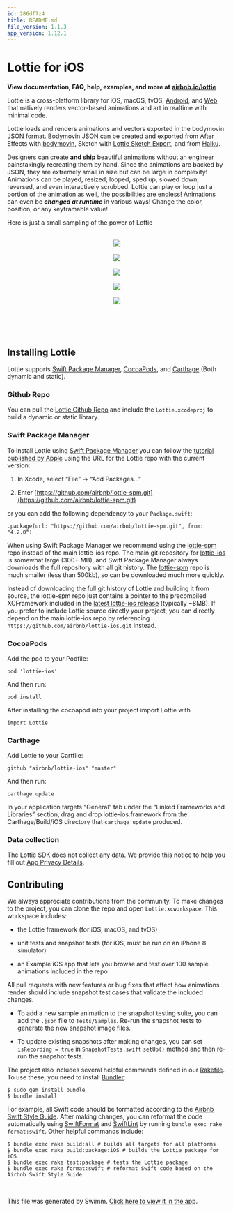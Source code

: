 ```yaml
---
id: 286df7z4
title: README.md
file_version: 1.1.3
app_version: 1.12.1
---
```


# Lottie for iOS

**View documentation, FAQ, help, examples, and more at** [**airbnb.io/lottie**](http://airbnb.io/lottie)

Lottie is a cross-platform library for iOS, macOS, tvOS, [Android](https://github.com/airbnb/lottie-android), and [Web](https://github.com/airbnb/lottie-web) that natively renders vector-based animations and art in realtime with minimal code.

Lottie loads and renders animations and vectors exported in the bodymovin JSON format. Bodymovin JSON can be created and exported from After Effects with [bodymovin](https://github.com/bodymovin/bodymovin), Sketch with [Lottie Sketch Export](https://github.com/buba447/Lottie-Sketch-Export), and from [Haiku](https://www.haiku.ai/).

Designers can create **and ship** beautiful animations without an engineer painstakingly recreating them by hand. Since the animations are backed by JSON, they are extremely small in size but can be large in complexity! Animations can be played, resized, looped, sped up, slowed down, reversed, and even interactively scrubbed. Lottie can play or loop just a portion of the animation as well, the possibilities are endless! Animations can even be **_changed at runtime_** in various ways! Change the color, position, or any keyframable value!

Here is just a small sampling of the power of Lottie

<br/>

<div align="center"><img src="https://firebasestorage.googleapis.com/v0/b/swimm-dev-content/o/repositories%2FZ2l0aHViJTNBJTNBbG90dGllLWlvcyUzQSUzQXVzZXJ0ZXN0aW5nLXN3aW1t%2Fbe865275-fc9b-4b0c-a384-49011e1617f7.gif?alt=media&token=e079049a-8c2c-47a1-8500-0074dfb301ee" style="width:'50%'"/></div>

<br/>

<div align="center"><img src="https://firebasestorage.googleapis.com/v0/b/swimm-dev-content/o/repositories%2FZ2l0aHViJTNBJTNBbG90dGllLWlvcyUzQSUzQXVzZXJ0ZXN0aW5nLXN3aW1t%2F3f56aab8-7ca2-42dd-babc-91c852bcdbd2.gif?alt=media&token=3dcb37c9-29c0-4ece-9077-c4545504f3b1" style="width:'50%'"/></div>

<br/>

<div align="center"><img src="https://firebasestorage.googleapis.com/v0/b/swimm-dev-content/o/repositories%2FZ2l0aHViJTNBJTNBbG90dGllLWlvcyUzQSUzQXVzZXJ0ZXN0aW5nLXN3aW1t%2Fe970b657-4ee6-4729-8ef8-a0ac7f1cdd7e.gif?alt=media&token=94a11f6d-f110-4451-8304-1682f18d29a2" style="width:'50%'"/></div>

<br/>

<div align="center"><img src="https://firebasestorage.googleapis.com/v0/b/swimm-dev-content/o/repositories%2FZ2l0aHViJTNBJTNBbG90dGllLWlvcyUzQSUzQXVzZXJ0ZXN0aW5nLXN3aW1t%2F76be82bd-c292-4824-922a-84a48a368cda.gif?alt=media&token=c22adc0d-e897-44b1-96d0-ae5bbf0b00e9" style="width:'50%'"/></div>

<br/>

<div align="center"><img src="https://firebasestorage.googleapis.com/v0/b/swimm-dev-content/o/repositories%2FZ2l0aHViJTNBJTNBbG90dGllLWlvcyUzQSUzQXVzZXJ0ZXN0aW5nLXN3aW1t%2F4f3c84ae-0ad0-47ed-b44e-4013aa0b0a36.gif?alt=media&token=3be267ec-93d1-4db6-84cf-c9f1280e3c28" style="width:'50%'"/></div>

<br/>

<br/>

<br/>

<br/>

## Installing Lottie

Lottie supports [Swift Package Manager](https://www.swift.org/package-manager/), [CocoaPods](https://cocoapods.org/), and [Carthage](https://github.com/Carthage/Carthage) (Both dynamic and static).

### Github Repo

You can pull the [Lottie Github Repo](https://github.com/airbnb/lottie-ios/) and include the `Lottie.xcodeproj` to build a dynamic or static library.

### Swift Package Manager

To install Lottie using [Swift Package Manager](https://github.com/apple/swift-package-manager) you can follow the [tutorial published by Apple](https://developer.apple.com/documentation/xcode/adding_package_dependencies_to_your_app) using the URL for the Lottie repo with the current version:

1.  In Xcode, select “File” → “Add Packages...”

2.  Enter [https://github.com/airbnb/lottie-spm.git](https://github.com/airbnb/lottie-spm.git)

or you can add the following dependency to your `Package.swift`:

```
.package(url: "https://github.com/airbnb/lottie-spm.git", from: "4.2.0")
```

When using Swift Package Manager we recommend using the [lottie-spm](https://github.com/airbnb/lottie-spm) repo instead of the main lottie-ios repo. The main git repository for [lottie-ios](https://github.com/airbnb/lottie-ios) is somewhat large (300+ MB), and Swift Package Manager always downloads the full repository with all git history. The [lottie-spm](https://github.com/airbnb/lottie-spm) repo is much smaller (less than 500kb), so can be downloaded much more quickly.

Instead of downloading the full git history of Lottie and building it from source, the lottie-spm repo just contains a pointer to the precompiled XCFramework included in the [latest lottie-ios release](https://github.com/airbnb/lottie-ios/releases/latest) (typically ~8MB). If you prefer to include Lottie source directly your project, you can directly depend on the main lottie-ios repo by referencing `https://github.com/airbnb/lottie-ios.git` instead.

### CocoaPods

Add the pod to your Podfile:

```
pod 'lottie-ios'
```

And then run:

```
pod install
```

After installing the cocoapod into your project import Lottie with

```
import Lottie
```

### Carthage

Add Lottie to your Cartfile:

```
github "airbnb/lottie-ios" "master"
```

And then run:

```
carthage update
```

In your application targets “General” tab under the “Linked Frameworks and Libraries” section, drag and drop lottie-ios.framework from the Carthage/Build/iOS directory that `carthage update` produced.

### Data collection

The Lottie SDK does not collect any data. We provide this notice to help you fill out [App Privacy Details](https://developer.apple.com/app-store/app-privacy-details/).

## Contributing

We always appreciate contributions from the community. To make changes to the project, you can clone the repo and open `Lottie.xcworkspace`. This workspace includes:

*   the Lottie framework (for iOS, macOS, and tvOS)

*   unit tests and snapshot tests (for iOS, must be run on an iPhone 8 simulator)

*   an Example iOS app that lets you browse and test over 100 sample animations included in the repo

All pull requests with new features or bug fixes that affect how animations render should include snapshot test cases that validate the included changes.

*   To add a new sample animation to the snapshot testing suite, you can add the `.json` file to `Tests/Samples`. Re-run the snapshot tests to generate the new snapshot image files.

*   To update existing snapshots after making changes, you can set `isRecording = true` in `SnapshotTests.swift` `setUp()` method and then re-run the snapshot tests.

The project also includes several helpful commands defined in our [Rakefile](https://github.com/airbnb/lottie-ios/blob/master/Rakefile). To use these, you need to install [Bundler](https://bundler.io/):

```
$ sudo gem install bundle
$ bundle install
```

For example, all Swift code should be formatted according to the [Airbnb Swift Style Guide](https://github.com/airbnb/swift). After making changes, you can reformat the code automatically using [SwiftFormat](https://github.com/nicklockwood/SwiftFormat) and [SwiftLint](https://github.com/realm/SwiftLint) by running `bundle exec rake format:swift`. Other helpful commands include:

```
$ bundle exec rake build:all # builds all targets for all platforms
$ bundle exec rake build:package:iOS # builds the Lottie package for iOS
$ bundle exec rake test:package # tests the Lottie package
$ bundle exec rake format:swift # reformat Swift code based on the Airbnb Swift Style Guide
```

<br/>

This file was generated by Swimm. [Click here to view it in the app](https://swimm-web-app.web.app/repos/Z2l0aHViJTNBJTNBbG90dGllLWlvcyUzQSUzQXVzZXJ0ZXN0aW5nLXN3aW1t/docs/286df7z4).
